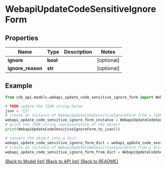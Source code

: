 # WebapiUpdateCodeSensitiveIgnoreForm


## Properties

Name | Type | Description | Notes
------------ | ------------- | ------------- | -------------
**ignore** | **bool** |  | [optional] 
**ignore_reason** | **str** |  | [optional] 

## Example

```python
from cnb_api.models.webapi_update_code_sensitive_ignore_form import WebapiUpdateCodeSensitiveIgnoreForm

# TODO update the JSON string below
json = "{}"
# create an instance of WebapiUpdateCodeSensitiveIgnoreForm from a JSON string
webapi_update_code_sensitive_ignore_form_instance = WebapiUpdateCodeSensitiveIgnoreForm.from_json(json)
# print the JSON string representation of the object
print(WebapiUpdateCodeSensitiveIgnoreForm.to_json())

# convert the object into a dict
webapi_update_code_sensitive_ignore_form_dict = webapi_update_code_sensitive_ignore_form_instance.to_dict()
# create an instance of WebapiUpdateCodeSensitiveIgnoreForm from a dict
webapi_update_code_sensitive_ignore_form_from_dict = WebapiUpdateCodeSensitiveIgnoreForm.from_dict(webapi_update_code_sensitive_ignore_form_dict)
```
[[Back to Model list]](../README.md#documentation-for-models) [[Back to API list]](../README.md#documentation-for-api-endpoints) [[Back to README]](../README.md)


